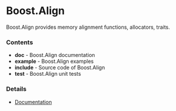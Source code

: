 # Boost.Align

Boost.Align provides memory alignment functions, allocators, traits.

### Contents

* **doc** - Boost.Align documentation
* **example** - Boost.Align examples
* **include** - Source code of Boost.Align
* **test** - Boost.Align unit tests

### Details

* [Documentation](http://boost.org/libs/align)
